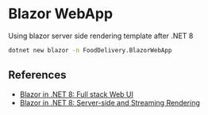 # Blazor WebApp

Using blazor server side rendering template after .NET 8

```bash
dotnet new blazor -n FoodDelivery.BlazorWebApp
```


## References
- [Blazor in .NET 8: Full stack Web UI](https://chrissainty.com/blazor-in-dotnet-8-full-stack-web-ui/)
- [Blazor in .NET 8: Server-side and Streaming Rendering](https://chrissainty.com/blazor-in-dotnet-8-server-side-and-streaming-rendering/)
